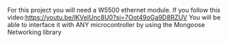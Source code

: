 For this project you will need a W5500 ethernet module. If you follow this video:https://youtu.be/lKVeIUnc8U0?si=7Oot49oGa9D8RZUV
You will be able to interface it with ANY microcontroller by using the Mongoose Networking library
